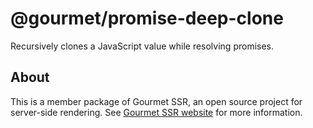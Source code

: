 # @gourmet/promise-deep-clone
Recursively clones a JavaScript value while resolving promises.
## About
This is a member package of Gourmet SSR, an open source project for server-side rendering.
See [Gourmet SSR website](https://ssr.gourmetjs.org) for more information.
